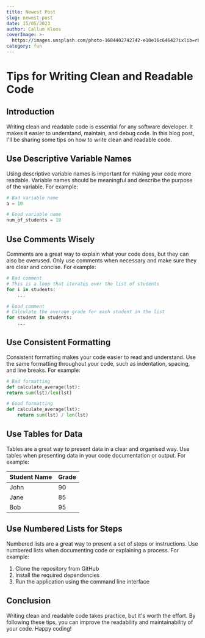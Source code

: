 ```yaml
---
title: Newest Post
slug: newest-post
date: 15/05/2023
author: Callum Kloos
coverImage: >-
  https://images.unsplash.com/photo-1684402742742-e10e16c64642?ixlib=rb-4.0.3&ixid=M3wxMjA3fDB8MHxwaG90by1wYWdlfHx8fGVufDB8fHx8fA%3D%3D&auto=format&fit=crop&w=1470&q=80
category: fun
---
```


# Tips for Writing Clean and Readable Code

## Introduction

Writing clean and readable code is essential for any software developer. It
makes it easier to understand, maintain, and debug code. In this blog post, I'll
be sharing some tips on how to write clean and readable code.

## Use Descriptive Variable Names

Using descriptive variable names is important for making your code more
readable. Variable names should be meaningful and describe the purpose of the
variable. For example:

```python
# Bad variable name
a = 10

# Good variable name
num_of_students = 10
```

## Use Comments Wisely

Comments are a great way to explain what your code does, but they can also be
overused. Only use comments when necessary and make sure they are clear and
concise. For example:

```python
# Bad comment
# This is a loop that iterates over the list of students
for i in students:
    ...

# Good comment
# Calculate the average grade for each student in the list
for student in students:
    ...
```

## Use Consistent Formatting

Consistent formatting makes your code easier to read and understand. Use the
same formatting throughout your code, such as indentation, spacing, and line
breaks. For example:

```python
# Bad formatting
def calculate_average(lst):
return sum(lst)/len(lst)

# Good formatting
def calculate_average(lst):
    return sum(lst) / len(lst)
```

## Use Tables for Data

Tables are a great way to present data in a clear and organised way. Use tables
when presenting data in your code documentation or output. For example:

| Student Name | Grade |
| ------------ | ----- |
| John         | 90    |
| Jane         | 85    |
| Bob          | 95    |

## Use Numbered Lists for Steps

Numbered lists are a great way to present a set of steps or instructions. Use
numbered lists when documenting code or explaining a process. For example:

1. Clone the repository from GitHub
2. Install the required dependencies
3. Run the application using the command line interface

## Conclusion

Writing clean and readable code takes practice, but it's worth the effort. By
following these tips, you can improve the readability and maintainability of
your code. Happy coding!
